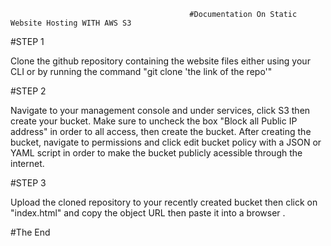                                             #Documentation On Static Website Hosting WITH AWS S3
#STEP 1

Clone the github repository containing the website files either using your CLI or by running the command "git clone 'the link of the repo'"

#STEP 2

Navigate to your management console and under services, click S3 then create your bucket. Make sure to uncheck the box "Block all Public IP address" in order to all access, then create the bucket. After creating the bucket, navigate to permissions and click edit bucket policy with a JSON or YAML script in order to make the bucket publicly acessible through the internet.

#STEP 3

Upload the cloned repository to your recently created bucket then click on "index.html" and copy the object URL then paste it into a browser .

#The End
